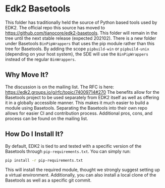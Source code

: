 # Edk2 Basetools

This folder has traditionally held the source of Python based tools used by EDK2. 
The official repo this source has moved to https://github.com/tianocore/edk2-basetools.
This folder will remain in the tree until the next stable release (expected 202102).
There is a new folder under Basetools `BinPipWrappers` that uses the pip module rather than this tree for Basetools.
By adding the scope `pipbuild-win` or `pipbuild-unix` (depending on your host system), the SDE will use the 
`BinPipWrappers` instead of the regular `BinWrappers`.

## Why Move It?

The discussion is on the mailing list. The RFC is here: https://edk2.groups.io/g/rfc/topic/74009714#270
The benefits allow for the Basetools project to be used separately from EDK2 itself as well as offering it in a
globally accessible manner. 
This makes it much easier to build a module using Basetools. 
Separating the Basetools into their own repo allows for easier CI and contribution process.
Additional pros, cons, and process can be found on the mailing list.

## How Do I Install It?

By default, EDK2 is tied to and tested with a specific version of the Basetools through `pip-requirements.txt`.
You can simply run:

```bash
pip install -r pip-requirements.txt
```

This will install the required module, thought we strongly suggest setting up a virtual environment.
Additionally, you can also install a local clone of the Basetools as well as a specific git commit.
